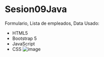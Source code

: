 # Sesion09Java
Formulario, Lista de empleados, Data
Usado:
- HTML5
- Bootstrap 5
- JavaScript
- CSS
![image](https://user-images.githubusercontent.com/116766527/205716535-e25d6fd2-1571-4075-8f67-1e51c4906b93.png)

